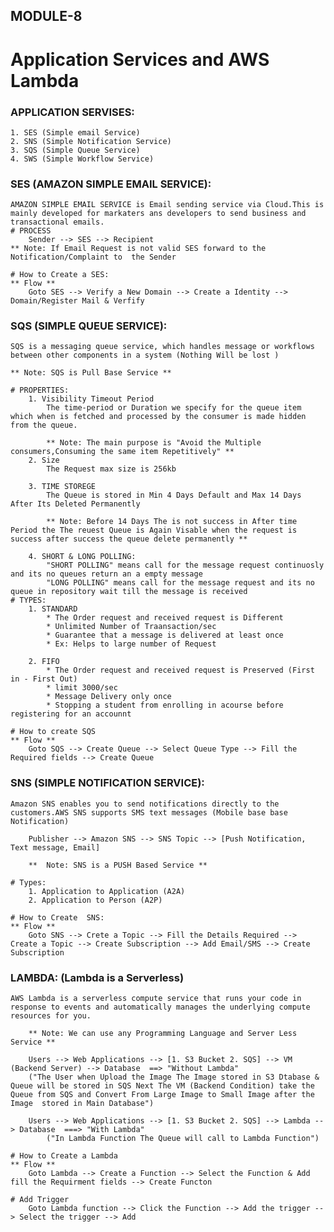 MODULE-8
--------
Application Services and AWS Lambda
===================================

### APPLICATION SERVISES:
    1. SES (Simple email Service)
    2. SNS (Simple Notification Service)
    3. SQS (Simple Queue Service)
    4. SWS (Simple Workflow Service)

### SES (AMAZON SIMPLE EMAIL SERVICE):
    AMAZON SIMPLE EMAIL SERVICE is Email sending service via Cloud.This is mainly developed for markaters ans developers to send business and transactional emails.
    # PROCESS
        Sender --> SES --> Recipient 
    ** Note: If Email Request is not valid SES forward to the  Notification/Complaint to  the Sender

    # How to Create a SES:
    ** Flow **
        Goto SES --> Verify a New Domain --> Create a Identity --> Domain/Register Mail & Verfify

### SQS (SIMPLE QUEUE SERVICE):
    SQS is a messaging queue service, which handles message or workflows between other components in a system (Nothing Will be lost )

    ** Note: SQS is Pull Base Service **

    # PROPERTIES:
        1. Visibility Timeout Period
            The time-period or Duration we specify for the queue item which when is fetched and processed by the consumer is made hidden from the queue.
    
            ** Note: The main purpose is "Avoid the Multiple consumers,Consuming the same item Repetitively" **
        2. Size
            The Request max size is 256kb

        3. TIME STOREGE
            The Queue is stored in Min 4 Days Default and Max 14 Days After Its Deleted Permanently
            
            ** Note: Before 14 Days The is not success in After time Period the The reuest Queue is Again Visable when the request is success after success the queue delete permanently **

        4. SHORT & LONG POLLING:
            "SHORT POLLING" means call for the message request continuosly and its no queues return an a empty message
            "LONG POLLING" means call for the message request and its no queue in repository wait till the message is received
    # TYPES:
        1. STANDARD
            * The Order request and received request is Different
            * Unlimited Number of Traansaction/sec
            * Guarantee that a message is delivered at least once
            * Ex: Helps to large number of Request

        2. FIFO
            * The Order request and received request is Preserved (First in - First Out)
            * limit 3000/sec
            * Message Delivery only once
            * Stopping a student from enrolling in acourse before registering for an accounnt

    # How to create SQS
    ** Flow **
        Goto SQS --> Create Queue --> Select Queue Type --> Fill the Required fields --> Create Queue

### SNS (SIMPLE NOTIFICATION SERVICE): 
    Amazon SNS enables you to send notifications directly to the customers.AWS SNS supports SMS text messages (Mobile base base Notification)

        Publisher --> Amazon SNS --> SNS Topic --> [Push Notification, Text message, Email]

        **  Note: SNS is a PUSH Based Service **
    
    # Types:
        1. Application to Application (A2A)
        2. Application to Person (A2P)
    
    # How to Create  SNS:
    ** Flow **
        Goto SNS --> Crete a Topic --> Fill the Details Required --> Create a Topic --> Create Subscription --> Add Email/SMS --> Create Subscription

### LAMBDA: (Lambda is a Serverless)
    AWS Lambda is a serverless compute service that runs your code in response to events and automatically manages the underlying compute resources for you.

        ** Note: We can use any Programming Language and Server Less Service **

        Users --> Web Applications --> [1. S3 Bucket 2. SQS] --> VM (Backend Server) --> Database  ==> "Without Lambda"
        ("The User when Upload the Image The Image stored in S3 Dtabase & Queue will be stored in SQS Next The VM (Backend Condition) take the Queue from SQS and Convert From Large Image to Small Image after the Image  stored in Main Database")

        Users --> Web Applications --> [1. S3 Bucket 2. SQS] --> Lambda --> Database  ===> "With Lambda"
            ("In Lambda Function The Queue will call to Lambda Function")
            
    # How to Create a Lambda
    ** Flow **
        Goto Lambda --> Create a Function --> Select the Function & Add fill the Requirment fields --> Create Functon 

    # Add Trigger
        Goto Lambda function --> Click the Function --> Add the trigger --> Select the trigger --> Add
